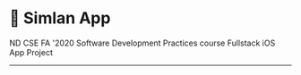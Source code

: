 # :iphone: Simlan App

ND CSE FA '2020 Software Development Practices course Fullstack iOS App Project

---
